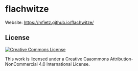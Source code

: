 # flachwitze

Website: https://mfietz.github.io/flachwitze/

## License

[![Creative Commons License](https://i.creativecommons.org/l/by-nc/4.0/88x31.png "Creative Commons License")](https://creativecommons.org/licenses/by-nc/4.0/)

This work is licensed under a Creative Caaommons Attribution-NonCommercial 4.0 International License.